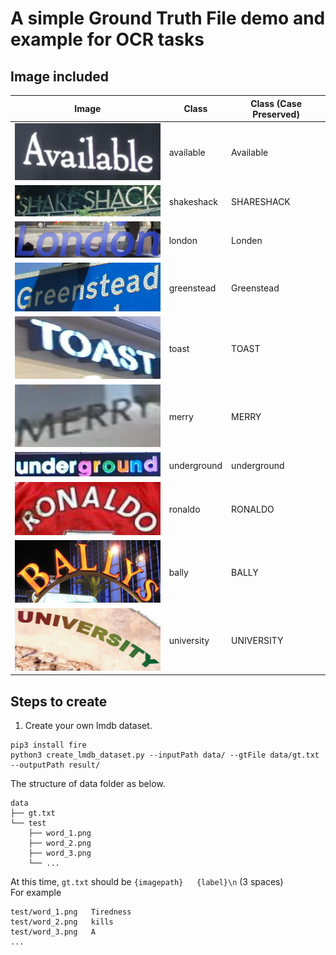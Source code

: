 # A simple Ground Truth File demo and example for OCR tasks

## Image included

| Image         |     Class      |          Class (Case Preserved) |
| ---         |     ---      |          --- |
| <img src="https://github.com/PratikGarai/OCR-Ground-Truth/blob/master/images/demo_1.png" width="300">    |   available   |  Available   |
| <img src="https://github.com/PratikGarai/OCR-Ground-Truth/blob/master/images/demo_2.jpg" width="300">      |    shakeshack    |   SHARESHACK    |
| <img src="https://github.com/PratikGarai/OCR-Ground-Truth/blob/master/images/demo_3.png" width="300">  |   london   |  Londen   |
| <img src="https://github.com/PratikGarai/OCR-Ground-Truth/blob/master/images/demo_4.png" width="300">      |    greenstead    |   Greenstead    |
| <img src="https://github.com/PratikGarai/OCR-Ground-Truth/blob/master/images/demo_5.png" width="300" height="100">    |   toast   |  TOAST   |
| <img src="https://github.com/PratikGarai/OCR-Ground-Truth/blob/master/images/demo_6.png" width="300" height="100">      |    merry    |   MERRY    |
| <img src="https://github.com/PratikGarai/OCR-Ground-Truth/blob/master/images/demo_7.png" width="300">    |   underground   |   underground  |
| <img src="https://github.com/PratikGarai/OCR-Ground-Truth/blob/master/images/demo_8.jpg" width="300">      |    ronaldo    |    RONALDO   |
| <img src="https://github.com/PratikGarai/OCR-Ground-Truth/blob/master/images/demo_9.jpg" width="300" height="100">    |   bally   |   BALLY  |
| <img src="https://github.com/PratikGarai/OCR-Ground-Truth/blob/master/images/demo_10.jpg" width="300" height="100">      |    university    |   UNIVERSITY    |


## Steps to create

1. Create your own lmdb dataset.
```
pip3 install fire
python3 create_lmdb_dataset.py --inputPath data/ --gtFile data/gt.txt --outputPath result/
```
The structure of data folder as below.
```
data
├── gt.txt
└── test
    ├── word_1.png
    ├── word_2.png
    ├── word_3.png
    └── ...
```
At this time, `gt.txt` should be `{imagepath}   {label}\n` (3 spaces)<br>
For example
```
test/word_1.png   Tiredness
test/word_2.png   kills
test/word_3.png   A
...
```